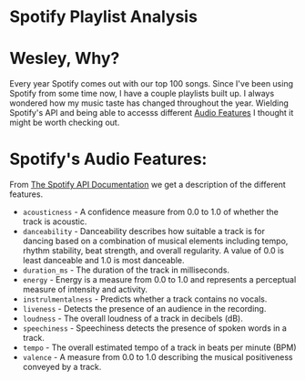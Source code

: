 # Spotify Playlist Analysis

# Wesley, Why?
Every year Spotify comes out with our top 100 songs. Since I've been using Spotify from some time now, I have a couple playlists built up. I always wondered how my music taste has changed throughout the year. Wielding Spotify's API and being able to accesss different [Audio Features](https://benanne.github.io/2014/08/05/spotify-cnns.html) I thought it might be worth checking out. 

# Spotify's Audio Features:

From [The Spotify API Documentation](https://developer.spotify.com/documentation/web-api/reference/#objects-index) we get a description of the different features.

 - `acousticness` - A confidence measure from 0.0 to 1.0 of whether the track is acoustic.
 - `danceability` - Danceability describes how suitable a track is for dancing based on a combination of musical elements including tempo, rhythm stability, beat strength, and overall regularity. A value of 0.0 is least danceable and 1.0 is most danceable.
 - `duration_ms` - The duration of the track in milliseconds.
 - `energy` - Energy is a measure from 0.0 to 1.0 and represents a perceptual measure of intensity and activity. 
 - `instrulmentalness` - Predicts whether a track contains no vocals.
 - `liveness` - Detects the presence of an audience in the recording. 
 - `loudness` - The overall loudness of a track in decibels (dB).
 - `speechiness` - Speechiness detects the presence of spoken words in a track. 
 - `tempo` - The overall estimated tempo of a track in beats per minute (BPM)
 - `valence` - A measure from 0.0 to 1.0 describing the musical positiveness conveyed by a track.


